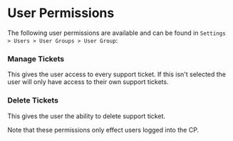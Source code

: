 # User Permissions

The following user permissions are available and can be found in `Settings > Users > User Groups > User Group`:

### Manage Tickets

This gives the user access to every support ticket. If this isn't selected the user will only have access to their own support tickets.

### Delete Tickets

This gives the user the ability to delete support ticket.

Note that these permissions only effect users logged into the CP.
